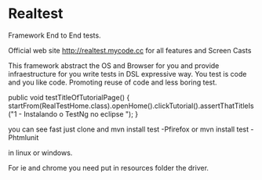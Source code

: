 Realtest
========

Framework End to End tests.

Official web site http://realtest.mycode.cc for all features and Screen Casts

This framework abstract the OS and Browser for you and provide infraestructure for you write tests in DSL expressive way.
You test is code and you like code. Promoting reuse of code and less boring test.

public void testTitleOfTutorialPage() {
		startFrom(RealTestHome.class).openHome().clickTutorial().assertThatTitleIs("1 - Instalando o TestNg no eclipse ");
	}

you can see fast just clone and 
mvn install test -Pfirefox
or 
mvn install test -Phtmlunit

in linux or windows.

For ie and chrome you need put in resources folder the driver.
